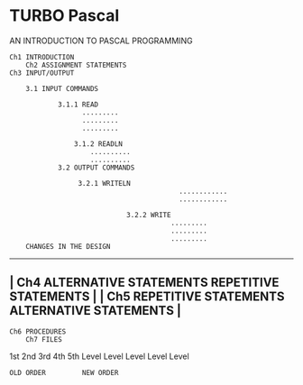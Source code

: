 # TURBO Pascal
AN INTRODUCTION TO 
PASCAL PROGRAMMING
	
	Ch1 INTRODUCTION
        Ch2 ASSIGNMENT STATEMENTS
	Ch3 INPUT/OUTPUT

		3.1 INPUT COMMANDS
			
				3.1.1 READ
					  .........
					  .........
					  .........

			        3.1.2 READLN
					    ..........
					    ..........
                3.2 OUTPUT COMMANDS
				
			         3.2.1 WRITELN
                                              ............
                                              ............
                                 
                                 3.2.2 WRITE
                                            .........
                                            .........
                                            .........
		CHANGES IN THE DESIGN
 ---------------------------------------------------------
|       Ch4 ALTERNATIVE STATEMENTS  REPETITIVE STATEMENTS |
|	Ch5 REPETITIVE STATEMENTS  ALTERNATIVE STATEMENTS |
 ---------------------------------------------------------
	Ch6 PROCEDURES
        Ch7 FILES

1st     2nd     3rd           4th      5th
Level   Level   Level         Level    Level
                        
	OLD ORDER	      NEW ORDER    
